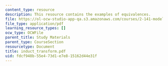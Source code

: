 ```yaml
---
content_type: resource
description: This resource contains the examples of equivalences.
file: https://ol-ocw-studio-app-qa.s3.amazonaws.com/courses/2-141-modeling-and-simulation-of-dynamic-systems-fall-2006/fdcf948b55e473d1e7e815162d44e31f_induct_transform.pdf
file_type: application/pdf
learning_resource_types: []
ocw_type: OCWFile
parent_title: Study Materials
parent_type: CourseSection
resourcetype: Document
title: induct_transform.pdf
uid: fdcf948b-55e4-73d1-e7e8-15162d44e31f
---
```

